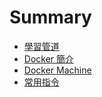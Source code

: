 # Summary

* [學習管道](README.md)
* [Docker 簡介](introduction.md)
* [Docker Machine](docker-machine.md)
* [常用指令](commend.md)


